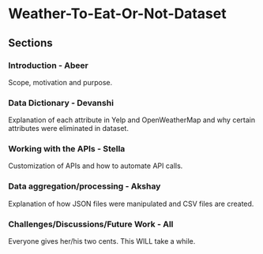 # Weather-To-Eat-Or-Not-Dataset

## Sections

### Introduction - Abeer
Scope, motivation and purpose.
### Data Dictionary - Devanshi
Explanation of each attribute in Yelp and OpenWeatherMap and why certain attributes were eliminated in dataset. 
### Working with the APIs - Stella
Customization of APIs and how to automate API calls. 
### Data aggregation/processing - Akshay
Explanation of how JSON files were manipulated and CSV files are created. 
### Challenges/Discussions/Future Work - All
Everyone gives her/his two cents. This WILL take a while.

